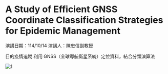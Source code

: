 # A Study of Efficient GNSS Coordinate Classification Strategies for Epidemic Management

演講日期：114/10/14 
演講人：陳忠信副教授

目的疫情追蹤
利用 GNSS（全球導航衛星系統）定位資料，結合分類演算法

![1](1014/20251014_132649)
